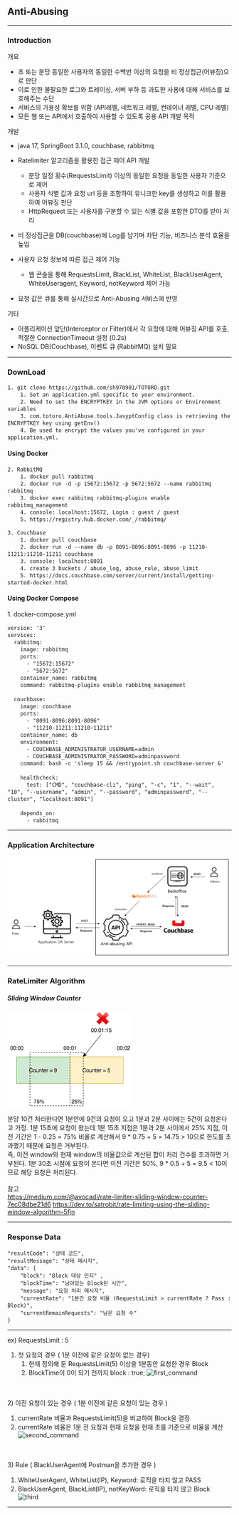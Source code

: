 <h2>Anti-Abusing</h2>

---
<h3>Introduction</h3>
<p>개요</p>

- 초 또는 분당 동일한 사용자의 동일한 수백번 이상의 요청을 비 정상접근(어뷰징)으로 판단
- 이로 인한 불필요한 로그와 트레이싱, 서버 부하 등 과도한 사용에 대해 서비스를 보호해주는 수단 
- 서비스의 가용성 확보를 위함 (API레벨, 네트워크 레벨, 컨테이너 레벨, CPU 레벨)
- 모든 웹 또는 API에서 호출하여 사용할 수 있도록 공용 API 개발 목적

<p>개발</p>
 
  - java 17, SpringBoot 3.1.0, couchbase, rabbitmq 

- Ratelimiter 알고리즘을 활용한 접근 제어 API 개발
    - 분당 일정 횟수(RequestsLimit) 이상의 동일한 요청을 동일한 사용자 기준으로 제어
    - 사용자 식별 값과 요청 url 등을 조합하여 유니크한 key를 생성하고 이를 활용하여 어뷰징 판단
    - HttpRequest 또는 사용자를 구분할 수 있는 식별 값을 포함한 DTO를 받아 처리
- 비 정상접근을 DB(couchbase)에 Log를 남기며 차단 기능, 비즈니스 분석 효율을 높임
- 사용자 요청 정보에 따른 접근 제어 기능
  - 웹 콘솔을 통해 RequestsLimit, BlackList, WhiteList, BlackUserAgent, WhiteUseragent, Keyword, notKeyword 제어 가능
- 요청 값은 큐를 통해 실시간으로 Anti-Abusing 서비스에 반영

<p>기타</p>

- 어플리케이션 앞단(Interceptor or Filter)에서 각 요청에 대해 어뷰징 API를 호출, 적절한 ConnectionTimeout 설정 (0.2s)
- NoSQL DB(Couchbase), 이벤트 큐 (RabbitMQ) 설치 필요

---
<h3>DownLoad</h3>

```
1. git clone https://github.com/sh970901/TOTORO.git
    1. Set an application.yml specific to your environment.
    2. Need to set the ENCRYPTKEY in the JVM options or Environment variables
    3. com.totoro.AntiAbuse.tools.JasyptConfig class is retrieving the ENCRYPTKEY key using getEnv()
    4. Be used to encrypt the values you've configured in your application.yml.
```

<h4>Using Docker</h4> 

```
2. RabbitMQ
    1. docker pull rabbitmq
    2. docker run -d -p 15672:15672 -p 5672:5672 --name rabbitmq rabbitmq
    3. docker exec rabbitmq rabbitmq-plugins enable rabbitmq_management
    4. console: localhost:15672, Login : guest / guest
    5. https://registry.hub.docker.com/_/rabbitmq/
```
```
3. Couchbase
    1. docker pull couchbase
    2. docker run -d --name db -p 8091-8096:8091-8096 -p 11210-11211:11210-11211 couchbase
    3. console: localhost:8091
    4. create 3 buckets / abuse_log, abuse_rule, abuse_limit
    5. https://docs.couchbase.com/server/current/install/getting-started-docker.html
```

<h4> Using Docker Compose </h4>
1. docker-compose.yml

```
version: '3'
services:
  rabbitmq:
    image: rabbitmq
    ports:
      - "15672:15672"
      - "5672:5672"
    container_name: rabbitmq
    command: rabbitmq-plugins enable rabbitmq_management

  couchbase:
    image: couchbase
    ports:
      - "8091-8096:8091-8096"
      - "11210-11211:11210-11211"
    container_name: db
    environment:
      - COUCHBASE_ADMINISTRATOR_USERNAME=admin
      - COUCHBASE_ADMINISTRATOR_PASSWORD=adminpassword
    command: bash -c 'sleep 15 && /entrypoint.sh couchbase-server &'

    healthcheck:
      test: ["CMD", "couchbase-cli", "ping", "-c", "1", "--wait", "10", "--username", "admin", "--password", "adminpassword", "--cluster", "localhost:8091"]

    depends_on:
      - rabbitmq
```


---
<h3>Application Architecture</h3>

![img.png](img/application-architecture.png)

---
<h3>RateLimiter Algorithm</h3>
<h5>Sliding Window Counter</h5>

![img.png](img/Sliding-Window-Counter.png)

분당 10건 처리한다면 1분안에 9건의 요청이 오고 1분과 2분 사이에는 5건이 요청온다고 가정.
1분 15초에 요청이 왔는데 1분 15초 지점은 1분과 2분 사이에서 25% 지점, 이전 기간은 1 - 0.25 = 75% 비율로 계산해서 9 * 0.75 + 5 = 14.75 > 10으로 한도를 초과했기 때문에 요청은 거부된다.
<br/>즉, 이전 window와 현재 window의 비율값으로 계산된 합이 처리 건수를 초과하면 거부된다.
1분 30초 시점에 요청이 온다면 이전 기간은 50%, 9 * 0.5 + 5 = 9.5 < 10이므로 해당 요청은 처리된다.
<br/><br/>참고<br/>
https://medium.com/@avocadi/rate-limiter-sliding-window-counter-7ec08dbe21d6
https://dev.to/satrobit/rate-limiting-using-the-sliding-window-algorithm-5fjn

---

<h3> Response Data </h3>

    "resultCode": "상태 코드",
    "resultMessage": "상태 메시지",
    "data": { 
        "block": "Block 대상 인지" ,
        "blockTime": "남아있는 Block된 시간",
        "message": "요청 처리 메시지",
        "currentRate": "1분간 요청 비율 (RequestsLimit > currentRate ? Pass : Block)",
        "currentRemainRequests": "남은 요청 수"
    }

---
ex) RequestsLimit : 5 <br/>

1) 첫 요청의 경우 ( 1분 이전에 같은 요청이 없는 경우)
   1) 현재 정의해 둔 RequestsLimit(5) 이상을 1분동안 요청한 경우 Block 
   2) BlockTime이 0이 되기 전까지 block : true;
    ![first_command](https://github.com/sh970901/TOTORO/assets/79374899/6b6ce944-4a6b-4108-afbf-53f60a8a6bb2)

<br/><br/>
2) 이전 요청이 있는 경우 ( 1분 이전에 같은 요청이 있는 경우 )
   1) currentRate 비율과 RequestsLimit(5)을 비교하여 Block을 결정
   2) currentRate 비율은 1분 전 요청과 현재 요청을 현재 초를 기준으로 비율을 계산 
    ![second_command](https://github.com/sh970901/TOTORO/assets/79374899/6bf60699-1c4e-4ce1-af41-6318e30fba43)

<br/><br/>
3) Rule ( BlackUserAgent에 Postman을 추가한 경우 )
   1) WhiteUserAgent, WhiteList(IP), Keyword: 로직을 타지 않고 PASS
   2) BlackUserAgent, BlackList(IP), notKeyWord: 로직을 타지 않고 Block
    ![third](https://github.com/sh970901/TOTORO/assets/79374899/13bc3d29-ed8c-4913-a91e-7d30721ca289)

---
